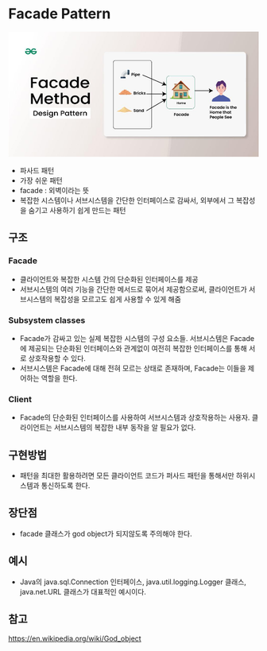 # Facade Pattern

![facade](../../../../images/Cs/facade.jpg)

- 파사드 패턴
- 가장 쉬운 패턴
- facade : 외벽이라는 뜻
- 복잡한 시스템이나 서브시스템을 간단한 인터페이스로 감싸서, 외부에서 그 복잡성을 숨기고 사용하기 쉽게 만드는 패턴

## 구조

### Facade
- 클라이언트와 복잡한 시스템 간의 단순화된 인터페이스를 제공
- 서브시스템의 여러 기능을 간단한 메서드로 묶어서 제공함으로써, 클라이언트가 서브시스템의 복잡성을 모르고도 쉽게 사용할 수 있게 해줌
### Subsystem classes
- Facade가 감싸고 있는 실제 복잡한 시스템의 구성 요소들. 서브시스템은 Facade에 제공되는 단순화된 인터페이스와 관계없이 여전히 복잡한 인터페이스를 통해 서로 상호작용할 수 있다.
- 서브시스템은 Facade에 대해 전혀 모르는 상태로 존재하며, Facade는 이들을 제어하는 역할을 한다.
### Client
- Facade의 단순화된 인터페이스를 사용하여 서브시스템과 상호작용하는 사용자. 클라이언트는 서브시스템의 복잡한 내부 동작을 알 필요가 없다.

## 구현방법

- 패턴을 최대한 활용하려면 모든 클라이언트 코드가 퍼사드 패턴을 통해서만 하위시스템과 통신하도록 한다.


## 장단점
- facade 클래스가 god object가 되지않도록 주의해야 한다.

## 예시 
- Java의 java.sql.Connection 인터페이스, java.util.logging.Logger 클래스, java.net.URL 클래스가 대표적인 예시이다.


## 참고
https://en.wikipedia.org/wiki/God_object